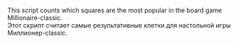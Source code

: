 This script counts which squares are the most popular in the board game Millionaire-classic.  
Этот скрипт считает самые результативные клетки для настольной игры Миллионер-classic.
